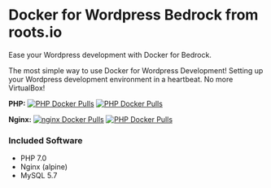 # Docker for Wordpress Bedrock from roots.io

Ease your Wordpress development with Docker for Bedrock.

The most simple way to use Docker for Wordpress Development! Setting up your Wordpress development environment in a heartbeat. No more VirtualBox!

**PHP:** [![PHP Docker Pulls](https://img.shields.io/docker/pulls/hoangstark/bedrock-php.svg)](https://hub.docker.com/r/hoangstark/bedrock-php.svg/) [![PHP Docker Pulls](https://img.shields.io/docker/stars/hoangstark/bedrock-php.svg)](https://hub.docker.com/r/hoangstark/bedrock-php/) 

**Nginx:** [![nginx Docker Pulls](https://img.shields.io/docker/pulls/hoangstark/bedrock-nginx.svg)](https://hub.docker.com/r/hoangstark/bedrock-nginx/) [![PHP Docker Pulls](https://img.shields.io/docker/stars/hoangstark/bedrock-nginx.svg)](https://hub.docker.com/r/hoangstark/bedrock-nginx/)

### Included Software

- PHP 7.0
- Nginx (alpine)
- MySQL 5.7